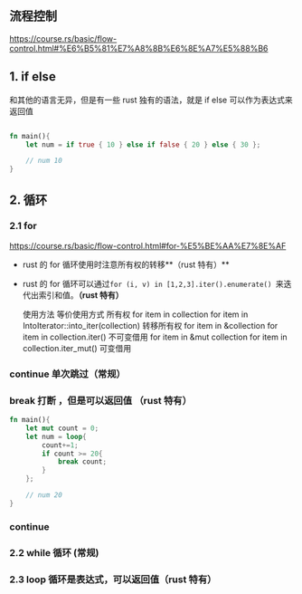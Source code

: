## 流程控制

https://course.rs/basic/flow-control.html#%E6%B5%81%E7%A8%8B%E6%8E%A7%E5%88%B6

## 1. if else

和其他的语言无异，但是有一些 rust 独有的语法，就是 if else 可以作为表达式来返回值

```rust

fn main(){
    let num = if true { 10 } else if false { 20 } else { 30 };

    // num 10
}

```

## 2. 循环

### 2.1 for

https://course.rs/basic/flow-control.html#for-%E5%BE%AA%E7%8E%AF

- rust 的 for 循环使用时注意所有权的转移**（rust 特有）**
- rust 的 for 循环可以通过`for (i, v) in [1,2,3].iter().enumerate() `来迭代出索引和值。**（rust 特有）**

  使用方法 等价使用方式 所有权
  for item in collection for item in IntoIterator::into_iter(collection) 转移所有权
  for item in &collection for item in collection.iter() 不可变借用
  for item in &mut collection for item in collection.iter_mut() 可变借用

### continue 单次跳过（常规）

### break 打断 ，但是可以返回值 （rust 特有）

```rust
fn main(){
    let mut count = 0;
    let num = loop{
        count+=1;
        if count >= 20{
            break count;
        }
    };

    // num 20
}

```

### continue

### 2.2 while 循环 (常规)

### 2.3 loop 循环是表达式，可以返回值（rust 特有）
